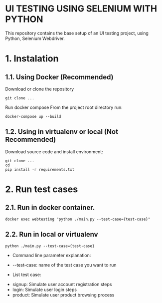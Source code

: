 # UI TESTING USING SELENIUM WITH PYTHON

This repository contains the base setup of an UI testing project, using Python, Selenium Webdriver.

# 1. Instalation

## 1.1. Using Docker (Recommended)

Download or clone the repository

```
git clone ...
```

Run docker compose
From the project root directory run:

```
docker-compose up --build
```

## 1.2. Using in virtualenv or local (Not Recommended)

Download source code and install environment:

```
git clone ...
cd
pip install -r requirements.txt
```

# 2. Run test cases

## 2.1. Run in docker container.

```
docker exec webtesting "python ./main.py --test-case={test-case}"
```

## 2.2. Run in local or virtualenv

```
python ./main.py --test-case={test-case}
```

- Command line parameter explanation:

* --test-case: name of the test case you want to run

- List test case:

* signup: Simulate user account registration steps
* login: Simulate user login steps
* product: Simulate user product browsing process
